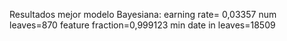 
Resultados mejor modelo Bayesiana:
earning rate= 0,03357
num leaves=870
feature fraction=0,999123
min date in leaves=18509
